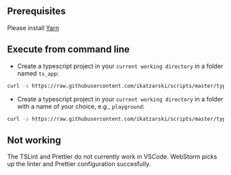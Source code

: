 ## Prerequisites

Please install [Yarn](https://yarnpkg.com/en/)

## Execute from command line

- Create a typescript project in your `current working directory` in a folder named `ts_app`:

```bash
curl -s https://raw.githubusercontent.com/ikatzarski/scripts/master/typescript/init-ts-project.sh | bash -s
```

- Create a typescript project in your `current working directory` in a folder with a name of your choice, e.g., `playground`:

```bash
curl -s https://raw.githubusercontent.com/ikatzarski/scripts/master/typescript/init-ts-project.sh | bash -s playground
```

## Not working

The TSLint and Prettier do not currently work in VSCode. WebStorm picks up the linter and Prettier configuration succesfully.